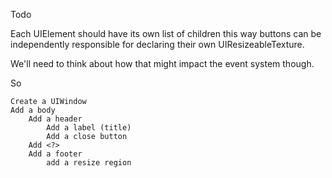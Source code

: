 Todo

Each UIElement should have its own list of children
this way buttons can be independently responsible for
declaring their own UIResizeableTexture.

We'll need to think about how that might impact the event system though.

So

    Create a UIWindow
    Add a body
        Add a header
            Add a label (title)
            Add a close button
        Add <?>
        Add a footer
            add a resize region

